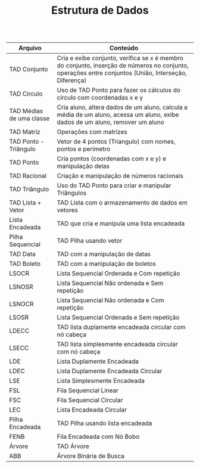 <div align="center">
<h1>Estrutura de Dados</h1><br><br> </div>

Arquivo | Conteúdo
--------|-----------
TAD Conjunto | Cria e exibe conjunto, verifica se x é membro do conjunto, inserção de números no conjunto, operações entre conjuntos  (União, Interseção, Diferença)
TAD Círculo | Uso de TAD Ponto para fazer os cálculos do círculo com coordenadas x e y
TAD Médias de uma classe | Cria aluno, altera dados de um aluno, calcula a média de um aluno, acessa um aluno, exibe dados de um aluno, remover um aluno
TAD Matriz | Operações com matrizes
TAD Ponto - Triângulo | Vetor de 4 pontos (Triangulo) com nomes, pontos e perímetro
TAD Ponto | Cria pontos (coordenadas com x e y) e manipulação delas
TAD Racional | Criação e manipulação de números racionais
TAD Triângulo | Uso do TAD Ponto para criar e manipular Triângulos
TAD Lista + Vetor | TAD Lista com o armazenamento de dados em vetores
Lista Encadeada | TAD que cria e manipula uma lista encadeada
Pilha Sequencial | TAD Pilha usando vetor
TAD Data | TAD com a manipulação de datas
TAD Boleto | TAD com a manipulação de boletos
LSOCR | Lista Sequencial Ordenada e Com repetição
LSNOSR | Lista Sequencial Não ordenada e Sem repetição
LSNOCR | Lista Sequencial Não ordenada e Com repetição
LSOSR | Lista Sequencial Ordenada e Sem repetição
LDECC | TAD lista duplamente encadeada circular com nó cabeça
LSECC | TAD lista simplesmente encadeada circular com nó cabeça
LDE | Lista Duplamente Encadeada
LDEC | Lista Duplamente Encadeada Circular
LSE | Lista Simplesmente Encadeada
FSL | Fila Sequencial Linear
FSC | Fila Sequencial Circular
LEC | Lista Encadeada Circular
Pilha Encadeada | TAD Pilha usando lista encadeada
FENB | Fila Encadeada com Nó Bobo
Árvore | TAD Árvore
ABB | Árvore Binária de Busca



